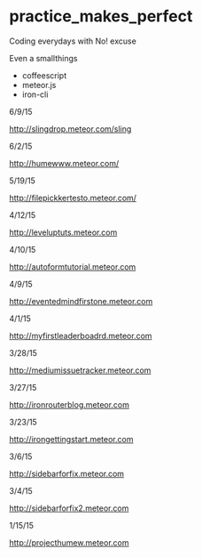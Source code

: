practice_makes_perfect
======================

Coding everydays with No! excuse

Even a smallthings

- coffeescript
- meteor.js
- iron-cli

6/9/15

http://slingdrop.meteor.com/sling

6/2/15

http://humewww.meteor.com/

5/19/15

http://filepickkertesto.meteor.com/

4/12/15

http://leveluptuts.meteor.com

4/10/15

http://autoformtutorial.meteor.com

4/9/15

http://eventedmindfirstone.meteor.com

4/1/15

http://myfirstleaderboadrd.meteor.com

3/28/15

http://mediumissuetracker.meteor.com

3/27/15

http://ironrouterblog.meteor.com

3/23/15

http://irongettingstart.meteor.com

3/6/15

http://sidebarforfix.meteor.com

3/4/15

http://sidebarforfix2.meteor.com

1/15/15

http://projecthumew.meteor.com
